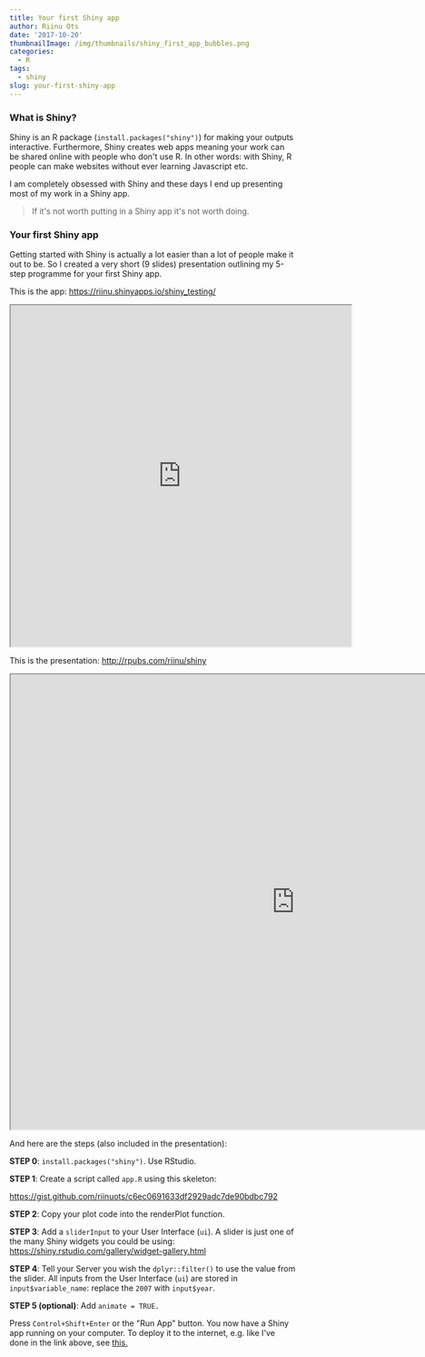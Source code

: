 ```yaml
---
title: Your first Shiny app
author: Riinu Ots
date: '2017-10-20'
thumbnailImage: /img/thumbnails/shiny_first_app_bubbles.png
categories:
  - R
tags:
  - shiny
slug: your-first-shiny-app
---
```


### What is Shiny?

Shiny is an R package (`install.packages("shiny")`) for making your outputs interactive. Furthermore, Shiny creates web apps meaning your work can be shared online with people who don't use R. In other words: with Shiny, R people can make websites without ever learning Javascript etc.

I am completely obsessed with Shiny and these days I end up presenting most of my work in a Shiny app.

> If it's not worth putting in a Shiny app it's not worth doing.

### Your first Shiny app

Getting started with Shiny is actually a lot easier than a lot of people make it out to be. So I created a very short (9 slides) presentation outlining my 5-step programme for your first Shiny app.

This is the app: <https://riinu.shinyapps.io/shiny_testing/>

<iframe src="https://riinu.shinyapps.io/shiny_testing/" width="600" height="600"></iframe>

This is the presentation: <http://rpubs.com/riinu/shiny>

<iframe src="http://rpubs.com/riinu/shiny" width="1000" height="800"></iframe>

And here are the steps (also included in the presentation):

**STEP 0**: `install.packages("shiny")`. Use RStudio.

**STEP 1**: Create a script called `app.R` using this skeleton:

https://gist.github.com/riinuots/c6ec0691633df2929adc7de90bdbc792

**STEP 2**: Copy your plot code into the renderPlot function.

**STEP 3**: Add a `sliderInput` to your User Interface (`ui`). A slider is just one of the many Shiny widgets you could be using: https://shiny.rstudio.com/gallery/widget-gallery.html

**STEP 4**: Tell your Server you wish the `dplyr::filter()` to use the value from the slider. All inputs from the User Interface (`ui`) are stored in `input$variable_name`: replace the `2007` with `input$year`.

**STEP 5 (optional)**: Add `animate = TRUE.`

Press `Control+Shift+Enter` or the "Run App" button. You now have a Shiny app running on your computer. To deploy it to the internet, e.g. like I've done in the link above, see [this.](http://docs.rstudio.com/shinyapps.io/getting-started.html#deploying-applications)
